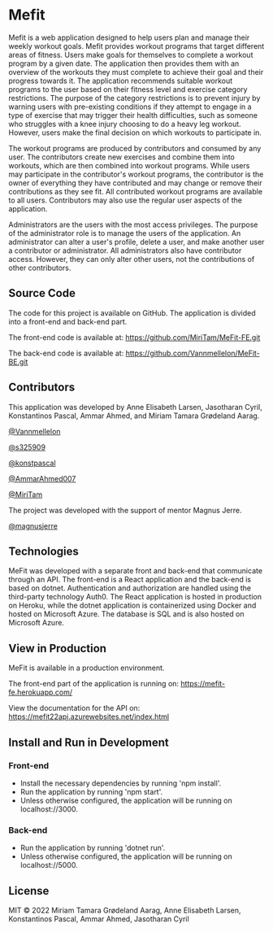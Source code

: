 # Mefit

Mefit is a web application designed to help users plan and manage their weekly workout goals. Mefit provides
workout programs that target different areas of fitness. Users make goals for themselves to complete a workout
program by a given date. The application then provides them with an overview of the workouts they must complete to 
achieve their goal and their progress towards it. The application recommends suitable workout programs to the user 
based on their fitness level and exercise category restrictions. The purpose of the category restrictions is to
prevent injury by warning users with pre-existing conditions if they attempt to engage in a type of exercise
that may trigger their health difficulties, such as someone who struggles with a knee injury choosing to do a 
heavy leg workout. However, users make the final decision on which workouts to participate in.



The workout programs are produced by contributors and consumed by any user. The contributors create new exercises 
and combine them into workouts, which are then combined into workout programs. While users may participate in the
contributor's workout programs, the contributor is the owner of everything they have contributed and may change or 
remove their contributions as they see fit. All contributed workout programs are available to all users.
Contributors may also use the regular user aspects of the application.



Administrators are the users with the most access privileges. The purpose of the administrator role is to manage
the users of the application. An administrator can alter a user's profile, delete a user, and make another user a 
contributor or administrator. All administrators also have contributor access. However, they can only alter other
users, not the contributions of other contributors.


## Source Code

The code for this project is available on GitHub. The application is divided into a front-end and back-end part.

The front-end code is available at: https://github.com/MiriTam/MeFit-FE.git

The back-end code is available at: https://github.com/Vannmellelon/MeFit-BE.git

## Contributors

This application was developed by Anne Elisabeth Larsen, Jasotharan Cyril, Konstantinos Pascal, Ammar Ahmed, and 
Miriam Tamara Grødeland Aarag.

[@Vannmellelon](https://github.com/Vannmellelon)

[@s325909](https://github.com/s325909)

[@konstpascal](https://github.com/konstapascal)

[@AmmarAhmed007](https://github.com/AmmarAhmed007)

[@MiriTam](https://github.com/MiriTam)

The project was developed with the support of mentor Magnus Jerre.

[@magnusjerre](https://github.com/magnusjerre)


## Technologies

MeFit was developed with a separate front and back-end that communicate through an API. The front-end is a
React application and the back-end is based on dotnet. Authentication and authorization are handled using the 
third-party technology Auth0. The React application is hosted in production on Heroku, while the dotnet 
application is containerized using Docker and hosted on Microsoft Azure. The database is SQL and is also hosted
on Microsoft Azure.


## View in Production

MeFit is available in a production environment. 

The front-end part of the application is running on: https://mefit-fe.herokuapp.com/

View the documentation for the API on: https://mefit22api.azurewebsites.net/index.html


## Install and Run in Development

### Front-end

- Install the necessary dependencies by running 'npm install'.
- Run the application by running 'npm start'.
- Unless otherwise configured, the application will be running on localhost://3000.


### Back-end

- Run the application by running 'dotnet run'.
- Unless otherwise configured, the application will be running on localhost://5000.


## License

MIT © 2022 Miriam Tamara Grødeland Aarag, Anne Elisabeth Larsen, Konstantinos Pascal, Ammar Ahmed, Jasotharan Cyril
